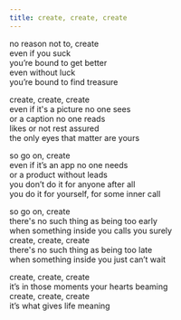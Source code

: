 ```yaml
---
title: create, create, create
---
```


no reason not to, create <br>
even if you suck <br>
you’re bound to get better <br>
even without luck <br> 
you’re bound to find treasure <br> 

create, create, create <br>
even if it's a picture no one sees <br>
or a caption no one reads <br>
likes or not rest assured <br>
the only eyes that matter are yours <br>

so go on, create <br>
even if it’s an app no one needs <br>
or a product without leads <br> 
you don’t do it for anyone after all <br>
you do it for yourself, for some inner call <br> 

so go on, create <br> 
there's no such thing as being too early <br>
when something inside you calls you surely <br>
create, create, create <br> 
there's no such thing as being too late <br> 
when something inside you just can’t wait <br>

create, create, create <br>
it’s in those moments your hearts beaming <br>
create, create, create <br> 
it’s what gives life meaning <br> 
